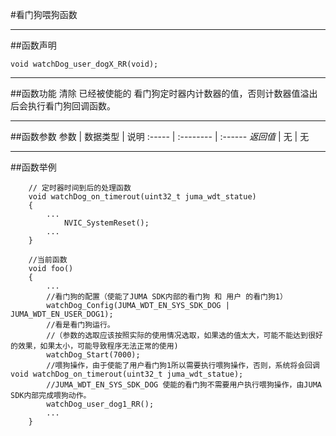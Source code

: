 
#看门狗喂狗函数
***
##函数声明
```
void watchDog_user_dogX_RR(void);
```

***
##函数功能
清除 已经被使能的 看门狗定时器内计数器的值，否则计数器值溢出后会执行看门狗回调函数。

***
##函数参数
参数    | 数据类型   | 说明
:----- | :-------- | :------
*返回值*  | 无    | 无


***
##函数举例

```	
	// 定时器时间到后的处理函数
	void watchDog_on_timerout(uint32_t juma_wdt_statue)
	{
		...
			NVIC_SystemReset();
		...
	}

	//当前函数
	void foo()
	{
		...
		//看门狗的配置（使能了JUMA SDK内部的看门狗 和 用户 的看门狗1）
		watchDog_Config(JUMA_WDT_EN_SYS_SDK_DOG | JUMA_WDT_EN_USER_DOG1);
		//看是看门狗运行。	
		//（参数的选取应该按照实际的使用情况选取，如果选的值太大，可能不能达到很好的效果，如果太小，可能导致程序无法正常的使用)	
		watchDog_Start(7000);
		//喂狗操作，由于使能了用户看门狗1所以需要执行喂狗操作，否则，系统将会回调void watchDog_on_timerout(uint32_t juma_wdt_statue);
		//JUMA_WDT_EN_SYS_SDK_DOG 使能的看门狗不需要用户执行喂狗操作，由JUMA SDK内部完成喂狗动作。
		watchDog_user_dog1_RR();
		...
	}
```

